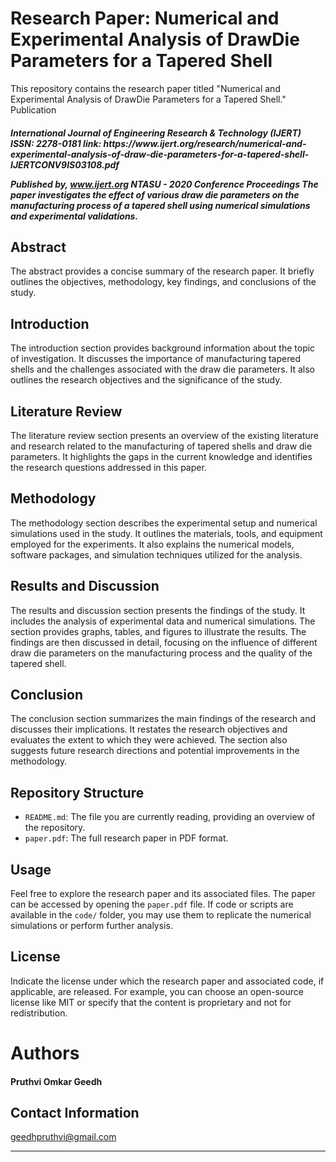 # Research Paper: Numerical and Experimental Analysis of DrawDie Parameters for a Tapered Shell

This repository contains the research paper titled "Numerical and Experimental Analysis of DrawDie Parameters for a Tapered Shell." 
Publication</h4> 
<h5>International Journal of Engineering Research & Technology (IJERT)
ISSN: 2278-0181
link: https://www.ijert.org/research/numerical-and-experimental-analysis-of-draw-die-parameters-for-a-tapered-shell-IJERTCONV9IS03108.pdf

  
Published by, www.ijert.org
NTASU - 2020 Conference Proceedings
The paper investigates the effect of various draw die parameters on the manufacturing process of a tapered shell using numerical simulations and experimental validations.

## Abstract
The abstract provides a concise summary of the research paper. It briefly outlines the objectives, methodology, key findings, and conclusions of the study.

## Introduction
The introduction section provides background information about the topic of investigation. It discusses the importance of manufacturing tapered shells and the challenges associated with the draw die parameters. It also outlines the research objectives and the significance of the study.

## Literature Review
The literature review section presents an overview of the existing literature and research related to the manufacturing of tapered shells and draw die parameters. It highlights the gaps in the current knowledge and identifies the research questions addressed in this paper.

## Methodology
The methodology section describes the experimental setup and numerical simulations used in the study. It outlines the materials, tools, and equipment employed for the experiments. It also explains the numerical models, software packages, and simulation techniques utilized for the analysis.

## Results and Discussion
The results and discussion section presents the findings of the study. It includes the analysis of experimental data and numerical simulations. The section provides graphs, tables, and figures to illustrate the results. The findings are then discussed in detail, focusing on the influence of different draw die parameters on the manufacturing process and the quality of the tapered shell.

## Conclusion
The conclusion section summarizes the main findings of the research and discusses their implications. It restates the research objectives and evaluates the extent to which they were achieved. The section also suggests future research directions and potential improvements in the methodology.

## Repository Structure
- `README.md`: The file you are currently reading, providing an overview of the repository.
- `paper.pdf`: The full research paper in PDF format.

## Usage
Feel free to explore the research paper and its associated files. The paper can be accessed by opening the `paper.pdf` file. If code or scripts are available in the `code/` folder, you may use them to replicate the numerical simulations or perform further analysis.

## License
Indicate the license under which the research paper and associated code, if applicable, are released. For example, you can choose an open-source license like MIT or specify that the content is proprietary and not for redistribution.

<h1>Authors</h1>
<h4>Pruthvi Omkar Geedh</h4>

## Contact Information
geedhpruthvi@gmail.com

---
